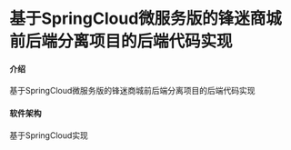 # 基于SpringCloud微服务版的锋迷商城前后端分离项目的后端代码实现

#### 介绍
基于SpringCloud微服务版的锋迷商城前后端分离项目的后端代码实现

#### 软件架构
基于SpringCloud实现